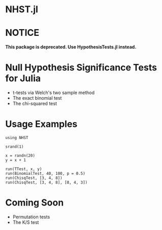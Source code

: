 NHST.jl
=======

# NOTICE

**This package is deprecated. Use HypothesisTests.jl instead.**

# Null Hypothesis Significance Tests for Julia

* t-tests via Welch's two sample method
* The exact binomial test
* The chi-squared test

# Usage Examples

    using NHST

    srand(1)

    x = randn(20)
    y = x + 1

    run(TTest, x, y)
    run(BinomialTest, 40, 100, p = 0.5)
	run(ChisqTest, [3, 4, 8])
	run(ChisqTest, [3, 4, 8], [8, 4, 3])

# Coming Soon

* Permutation tests
* The K/S test
